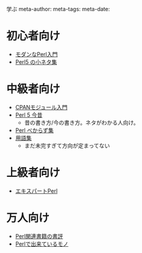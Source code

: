 学ぶ
meta-author: 
meta-tags: 
meta-date: 


# 初心者向け

- [モダンなPerl入門](/modern_introduction_perl/)
- [Perl5 の小ネタ集](/cookbook/)

# 中級者向け

- [CPANモジュール入門](/modules/)
- [Perl 5 今昔](/nowpast.html)
    - 昔の書き方/今の書き方。ネタがわかる人向け。
- [Perl べからず集](/dont/)
- [用語集](/keywords.html)
    - まだ未完すぎて方向が定まってない

# 上級者向け

- [エキスパートPerl](/expert_perl/)

# 万人向け

- [Perl関連書籍の書評](/books.html)
- [Perlで出来ているモノ](/products.html)

